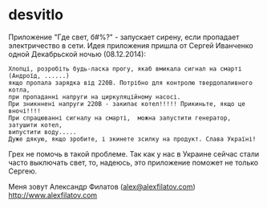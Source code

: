 desvitlo
========

Приложение "Где свет, б#%?" - запускает сирену, если пропадает электричество в сети.
Идея приложения пришла от Сергей Иванченко одной Декабрьской ночью (08.12.2014):
```text
Хлопці, розробіть будь-ласка прогу, якаб вмикала сигнал на смарті (Андроїд, ......)
якщо пропала зарядка від 220В. Потрібно для контролю твердопаливного котла,
при пропаданні напруги на циркуляційному насосі.
При зникннені напруги 220В - закипає котел!!!!! Прикиньте, якщо це вночі!!!!
При спрацюванні сигналу на смарті,  можна запустити генератор,  затушити котел,
випустити воду.....
Дуже дякую, якщо зробите, і зкинете зсилку на продукт. Слава Україні!
```

Грех не помочь в такой проблеме.
Так как у нас в Украине сейчас стали часто выключать свет, то,
надеюсь, это приложение поможет не только Сергею.

Меня зовут Александр Филатов (alex@alexfilatov.com)
http://www.alexfilatov.com

